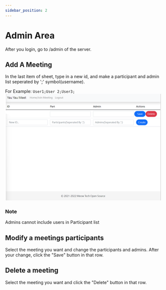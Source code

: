 ```yaml
---
sidebar_position: 2
---
```


# Admin Area
After you login, go to /admin of the server.

## Add A Meeting
In the last item of sheet, type in a new id, and make a participant and admin list seperated by ';' symbol(username).

For Example:
`User1;User 2;User3;`
![](./img/add.png)
### Note
Admins cannot include users in Participant list

## Modify a meetings participants
Select the meeting you want and change the participants and admins. After your change, click the "Save" button in that row.

## Delete a meeting
Select the meeting you want and click the "Delete" button in that row.
